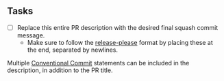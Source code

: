 ## Tasks

- [ ] Replace this entire PR description with the desired final squash commit message.
  - Make sure to follow the [release-please](https://github.com/googleapis/release-please?tab=readme-ov-file#what-if-my-pr-contains-multiple-fixes-or-features) format by placing these at the end, separated by newlines.

Multiple [Conventional Commit](https://www.conventionalcommits.org/en/v1.0.0) statements can be included in the description, in addition to the PR title.
